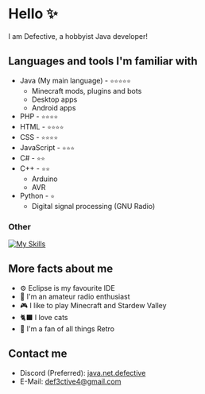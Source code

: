 # Hello ✨

I am Defective, a hobbyist Java developer!

## Languages and tools I'm familiar with

- Java (My main language) - `⭐⭐⭐⭐⭐`
  - Minecraft mods, plugins and bots
  - Desktop apps
  - Android apps
- PHP - `⭐⭐⭐⭐`
- HTML - `⭐⭐⭐⭐`
- CSS - `⭐⭐⭐⭐`
- JavaScript - `⭐⭐⭐`
- C# - `⭐⭐`
- C++ - `⭐⭐`
  - Arduino
  - AVR
- Python - `⭐`
  - Digital signal processing (GNU Radio)

### Other

[![My Skills](https://skillicons.dev/icons?i=androidstudio,arduino,bash,bootstrap,c,cs,cpp,css,bots,eclipse,git,github,githubactions,html,java,js,linux,maven,mysql,php,raspberrypi,sqlite)](https://skillicons.dev)

## More facts about me

- ⚙️ Eclipse is my favourite IDE
- 📡 I'm an amateur radio enthusiast
- 🎮 I like to play Minecraft and Stardew Valley
- 🐈‍⬛ I love cats
- 📆 I'm a fan of all things Retro

## Contact me
- Discord (Preferred): [java.net.defective](https://discord.com/users/1014466568484294656)
- E-Mail: [def3ctive4@gmail.com](def3ctive4@gmail.com)
